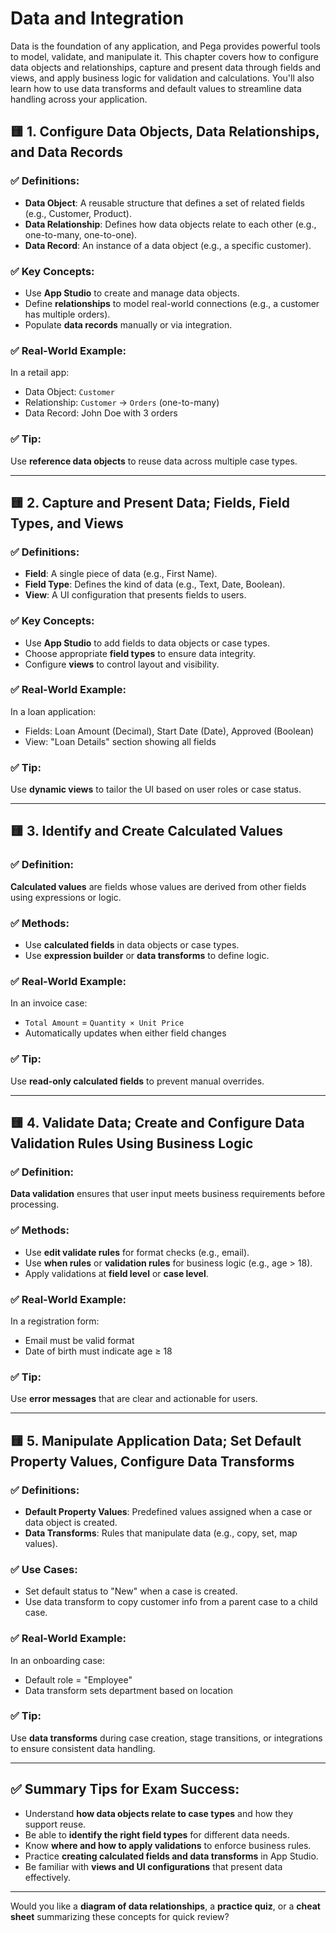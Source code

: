 # **Data and Integration**
Data is the foundation of any application, and Pega provides powerful tools to model, validate, and manipulate it. This chapter covers how to configure data objects and relationships, capture and present data through fields and views, and apply business logic for validation and calculations. You'll also learn how to use data transforms and default values to streamline data handling across your application.


## 🟨 **1. Configure Data Objects, Data Relationships, and Data Records**

### ✅ Definitions:
- **Data Object**: A reusable structure that defines a set of related fields (e.g., Customer, Product).
- **Data Relationship**: Defines how data objects relate to each other (e.g., one-to-many, one-to-one).
- **Data Record**: An instance of a data object (e.g., a specific customer).

### ✅ Key Concepts:
- Use **App Studio** to create and manage data objects.
- Define **relationships** to model real-world connections (e.g., a customer has multiple orders).
- Populate **data records** manually or via integration.

### ✅ Real-World Example:
In a retail app:
- Data Object: `Customer`
- Relationship: `Customer` → `Orders` (one-to-many)
- Data Record: John Doe with 3 orders

### ✅ Tip:
Use **reference data objects** to reuse data across multiple case types.

---

## 🟨 **2. Capture and Present Data; Fields, Field Types, and Views**

### ✅ Definitions:
- **Field**: A single piece of data (e.g., First Name).
- **Field Type**: Defines the kind of data (e.g., Text, Date, Boolean).
- **View**: A UI configuration that presents fields to users.

### ✅ Key Concepts:
- Use **App Studio** to add fields to data objects or case types.
- Choose appropriate **field types** to ensure data integrity.
- Configure **views** to control layout and visibility.

### ✅ Real-World Example:
In a loan application:
- Fields: Loan Amount (Decimal), Start Date (Date), Approved (Boolean)
- View: "Loan Details" section showing all fields

### ✅ Tip:
Use **dynamic views** to tailor the UI based on user roles or case status.

---

## 🟨 **3. Identify and Create Calculated Values**

### ✅ Definition:
**Calculated values** are fields whose values are derived from other fields using expressions or logic.

### ✅ Methods:
- Use **calculated fields** in data objects or case types.
- Use **expression builder** or **data transforms** to define logic.

### ✅ Real-World Example:
In an invoice case:
- `Total Amount` = `Quantity × Unit Price`
- Automatically updates when either field changes

### ✅ Tip:
Use **read-only calculated fields** to prevent manual overrides.

---

## 🟨 **4. Validate Data; Create and Configure Data Validation Rules Using Business Logic**

### ✅ Definition:
**Data validation** ensures that user input meets business requirements before processing.

### ✅ Methods:
- Use **edit validate rules** for format checks (e.g., email).
- Use **when rules** or **validation rules** for business logic (e.g., age > 18).
- Apply validations at **field level** or **case level**.

### ✅ Real-World Example:
In a registration form:
- Email must be valid format
- Date of birth must indicate age ≥ 18

### ✅ Tip:
Use **error messages** that are clear and actionable for users.

---

## 🟨 **5. Manipulate Application Data; Set Default Property Values, Configure Data Transforms**

### ✅ Definitions:
- **Default Property Values**: Predefined values assigned when a case or data object is created.
- **Data Transforms**: Rules that manipulate data (e.g., copy, set, map values).

### ✅ Use Cases:
- Set default status to "New" when a case is created.
- Use data transform to copy customer info from a parent case to a child case.

### ✅ Real-World Example:
In an onboarding case:
- Default role = "Employee"
- Data transform sets department based on location

### ✅ Tip:
Use **data transforms** during case creation, stage transitions, or integrations to ensure consistent data handling.

---

## ✅ Summary Tips for Exam Success:
- Understand **how data objects relate to case types** and how they support reuse.
- Be able to **identify the right field types** for different data needs.
- Know **where and how to apply validations** to enforce business rules.
- Practice **creating calculated fields and data transforms** in App Studio.
- Be familiar with **views and UI configurations** that present data effectively.

---

Would you like a **diagram of data relationships**, a **practice quiz**, or a **cheat sheet** summarizing these concepts for quick review?